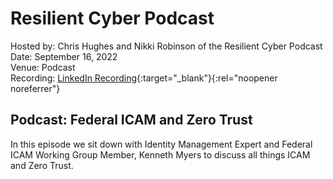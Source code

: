 # Resilient Cyber Podcast 
Hosted by: Chris Hughes and Nikki Robinson of the Resilient Cyber Podcast<br>
Date: September 16, 2022<br>
Venue: Podcast<br>
Recording: [LinkedIn Recording](https://www.linkedin.com/video/event/urn:li:ugcPost:6976228011037663233/){:target="_blank"}{:rel="noopener noreferrer"}<br>

## Podcast: Federal ICAM and Zero Trust
In this episode we sit down with Identity Management Expert and Federal ICAM Working Group Member, Kenneth Myers to discuss all things ICAM and Zero Trust. 
